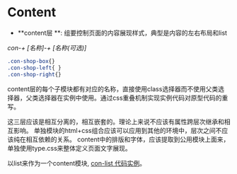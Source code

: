 # Content 

- **content层 **: 组要控制页面的内容展现样式，典型是内容的左右布局和list

*con-+ [名称]-+ [名称(可选)]*
```css
.con-shop-box{}
.con-shop-left{ }
.con-shop-right{}
```

content层的每个子模块都有对应的名称，直接使用class选择器而不使用父类选择器，父类选择器在实例中使用。通过css重叠机制实现实例代码对原型代码的重写。

这三层应该是相互分离的，相互嵌套的。理论上来说不应该有属性跨层次继承和相互影响。 单独模块的html+css组合应该可以应用到其他的环境中，层次之间不应该纯在相互依赖的关系。
content中的排版和字体，应该提取到公用模块上面来，单独使用type.css来整体定义页面文字展现。

以list来作为一个content模块,
[con-list 代码实例](demo/ACE_Content_V_1.0/list)。











